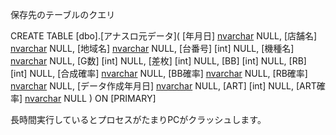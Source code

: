 保存先のテーブルのクエリ



CREATE TABLE [dbo].[アナスロ元データ](
	[年月日] [nvarchar](20) NULL,
	[店舗名] [nvarchar](50) NULL,
	[地域名] [nvarchar](50) NULL,
	[台番号] [int] NULL,
	[機種名] [nvarchar](50) NULL,
	[G数] [int] NULL,
	[差枚] [int] NULL,
	[BB] [int] NULL,
	[RB] [int] NULL,
	[合成確率] [nvarchar](50) NULL,
	[BB確率] [nvarchar](50) NULL,
	[RB確率] [nvarchar](50) NULL,
	[データ作成年月日] [nvarchar](20) NULL,
	[ART] [int] NULL,
	[ART確率] [nvarchar](50) NULL
) ON [PRIMARY]



長時間実行しているとプロセスがたまりPCがクラッシュします。
